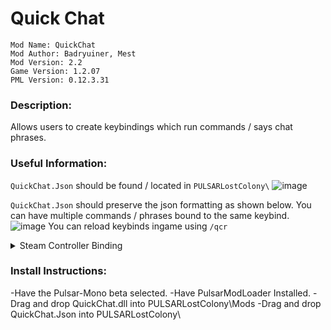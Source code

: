 # Quick Chat
```
Mod Name: QuickChat
Mod Author: Badryuiner, Mest
Mod Version: 2.2
Game Version: 1.2.07
PML Version: 0.12.3.31
```
### Description:
Allows users to create keybindings which run commands / says chat phrases.

### Useful Information:
`QuickChat.Json` should be found / located in `PULSARLostColony\`
![image](https://github.com/user-attachments/assets/f2c65f41-f1f3-42ea-822b-85c1e60a22ed)

`QuickChat.Json` should preserve the json formatting as shown below.
You can have multiple commands / phrases bound to the same keybind.
![image](https://github.com/user-attachments/assets/18198d76-7b7c-4788-8973-8bd430173e7f)
You can reload keybinds ingame using `/qcr`

<details>
 <summary> Steam Controller Binding</summary>
 
Controllers using the steam interface can emulate keyboard button presses which are detected by this mod.

![image](https://github.com/user-attachments/assets/cf3cf0f2-94dd-47cd-baf9-22e7cb3058d1)

![image](https://github.com/user-attachments/assets/7034d8f2-e6d9-40bf-bfe8-fbd3d49e38f1)


![image](https://github.com/user-attachments/assets/b5538ca0-0f75-4319-8692-5b6fda12f031)
</details>

### Install Instructions:
-Have the Pulsar-Mono beta selected.
-Have PulsarModLoader Installed.
-Drag and drop QuickChat.dll into PULSARLostColony\Mods
-Drag and drop QuickChat.Json into PULSARLostColony\
